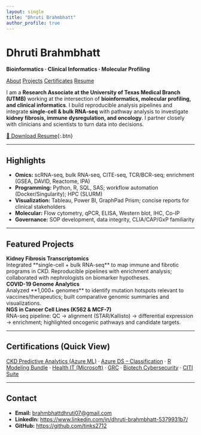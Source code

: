 ```yaml
---
layout: single
title: "Dhruti Brahmbhatt"
author_profile: true
---
```




<link rel="stylesheet" href="/assets/css/site.css">

# Dhruti Brahmbhatt
**Bioinformatics · Clinical Informatics · Molecular Profiling**

<div class="nav-links">
  <a href="/about">About</a>
  <a href="/projects">Projects</a>
  <a href="/certificates">Certificates</a>
  <a href="/assets/Resume_Dhruti_Brahmbhatt.pdf">Resume</a>
</div>

I am a **Research Associate at the University of Texas Medical Branch (UTMB)** working at the intersection of **bioinformatics, molecular profiling, and clinical informatics**. I build reproducible analysis pipelines and integrate **single-cell & bulk RNA-seq** with pathway analysis to investigate **kidney fibrosis, immune dysregulation, and oncology**. I partner closely with clinicians and scientists to turn data into decisions.

[📄 Download Resume](/assets/Resume_Dhruti_Brahmbhatt.pdf){:.btn}

---

## Highlights
- **Omics:** scRNA-seq, bulk RNA-seq, CITE-seq, TCR/BCR-seq; enrichment (GSEA, DAVID, Reactome, IPA)  
- **Programming:** Python, R, SQL, SAS; workflow automation (Docker/Singularity); HPC (SLURM)  
- **Visualization:** Tableau, Power BI, GraphPad Prism; concise reports for clinical stakeholders  
- **Molecular:** Flow cytometry, qPCR, ELISA, Western blot, IHC, Co-IP  
- **Governance:** SOP development, data integrity, CLIA/CAP/GxP familiarity

---

## Featured Projects

<div class="grid">

<div class="card">
<strong>Kidney Fibrosis Transcriptomics</strong><br>
Integrated **single-cell + bulk RNA-seq** to map immune and fibrotic programs in CKD. Reproducible pipelines with enrichment analysis; collaborated with nephrologists on biomarker hypotheses.
</div>

<div class="card">
<strong>COVID-19 Genome Analytics</strong><br>
Analyzed **1,000+ genomes** to identify mutation hotspots relevant to vaccines/therapeutics; built comparative genomic summaries and visualizations.
</div>

<div class="card">
<strong>NGS in Cancer Cell Lines (K562 & MCF-7)</strong><br>
RNA-seq pipeline: QC → alignment (STAR/Kallisto) → differential expression → enrichment; highlighted oncogenic pathways and candidate targets.
</div>

</div>

---

## Certifications (Quick View)
[CKD Predictive Analytics (Azure ML)](/assets/docs/Predictive_Analytics_Detecting_Kidney_Disease_Using_AI_(1).pdf) ·
[Azure DS – Classification](/assets/docs/Azure%20Data%20Scientist%20Associate_%20Machine%20Learning%20Classification%20Models.pdf) ·
[R Modeling Bundle](/assets/docs/All_R_Courses_pdf.pdf) ·
[Health IT (Microsoft)](/assets/docs/Health_IT_Certificates.pdf) ·
[GRC](/assets/docs/Governance,%20Risk%20Management,%20and%20Compliance.pdf) ·
[Biotech Cybersecurity](/assets/docs/Cybersecurity%20for%20Biotechnology_%20Securing%20Biotech%20Research%20and%20Clinical%20Trials.pdf) ·
[CITI Suite](/assets/docs/citi_training_certificates.pdf)

---

## Contact
- **Email:** brahmbhattdhruti07@gmail.com  
- **LinkedIn:** <https://www.linkedin.com/in/dhruti-brahmbhatt-5379931b7/>  
- **GitHub:** <https://github.com/tinks2712>
